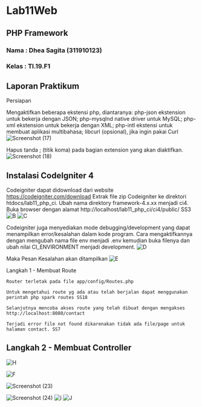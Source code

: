 # Lab11Web
## PHP Framework
### Nama : Dhea Sagita (311910123)
### Kelas : TI.19.F1

## Laporan Praktikum

Persiapan

Mengaktifkan beberapa ekstensi php, diantaranya:
 php-json ekstension untuk bekerja dengan JSON;
 php-mysqlnd native driver untuk MySQL;
 php-xml ekstension untuk bekerja dengan XML;
 php-intl ekstensi untuk membuat aplikasi multibahasa;
 libcurl (opsional), jika ingin pakai Curl
![Screenshot (17)](https://user-images.githubusercontent.com/81453793/122224763-9f8fe000-cede-11eb-8afb-b09d596acee9.png)

Hapus tanda ; (titik koma) pada bagian extension yang akan diaktifkan.
![Screenshot (18)](https://user-images.githubusercontent.com/81453793/122225152-044b3a80-cedf-11eb-88a7-f73b20195bca.png)

## Instalasi CodeIgniter 4

Codeigniter dapat didownload dari website https://codeigniter.com/download
Extrak file zip Codeigniter ke direktori htdocs/lab11_php_ci.
Ubah nama direktory framework-4.x.xx menjadi ci4.
Buka browser dengan alamat http://localhost/lab11_php_ci/ci4/public/ SS3
![B](https://user-images.githubusercontent.com/81453793/122225342-2e046180-cedf-11eb-92c2-054e018d66d1.jpg)
![C](https://user-images.githubusercontent.com/81453793/122225507-555b2e80-cedf-11eb-9ec4-f8ff27619fc7.jpg)

Codeigniter juga menyediakan mode debugging/development yang dapat menampilkan error/kesalahan dalam kode program. Cara mengaktifkannya dengan mengubah nama file env menjadi .env kemudian buka filenya dan ubah nilai CI_ENVIRONMENT menjadi development.
![D](https://user-images.githubusercontent.com/81453793/122225745-88052700-cedf-11eb-8fb0-a2f92581b5bd.jpg)

Maka Pesan Kesalahan akan ditampilkan
![E](https://user-images.githubusercontent.com/81453793/122225990-bbe04c80-cedf-11eb-8a0a-b40349d5f777.jpg)


Langkah 1 - Membuat Route

    Router terletak pada file app/config/Routes.php

    Untuk mengetahui route yg ada atau telah berjalan dapat menggunakan perintah php spark routes SS18

    Selanjutnya mencoba akses route yang telah dibuat dengan mengakses http://localhost:8080/contact

    Terjadi error file not found dikarenakan tidak ada file/page untuk halaman contact. SS7

## Langkah 2 - Membuat Controller

  ![H](https://user-images.githubusercontent.com/81453793/122226252-ffd35180-cedf-11eb-992a-4bffa4690a3f.jpg)
  
  
  ![F](https://user-images.githubusercontent.com/81453793/122226385-21343d80-cee0-11eb-9567-b849e51365f5.jpg)



![Screenshot (23)](https://user-images.githubusercontent.com/81453793/122227397-08785780-cee1-11eb-8fa2-22f33cc5ba2b.png)

![Screenshot (24)](https://user-images.githubusercontent.com/81453793/122227406-09a98480-cee1-11eb-9320-75a3b9105cfb.png)
![i](https://user-images.githubusercontent.com/81453793/122227858-7a50a100-cee1-11eb-9915-ee22b79bdbbf.jpg)
![J](https://user-images.githubusercontent.com/81453793/122227866-7cb2fb00-cee1-11eb-8f34-d0082c499f00.jpg)


  
  





